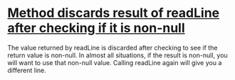 # [Method discards result of readLine after checking if it is non-null](https://spotbugs.readthedocs.io/en/latest/bugDescriptions.html#RV_DONT_JUST_NULL_CHECK_READLINE)

 The value returned by readLine is discarded after checking to see if the return
value is non-null. In almost all situations, if the result is non-null, you will want
to use that non-null value. Calling readLine again will give you a different line.